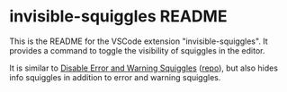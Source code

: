 # invisible-squiggles README

This is the README for the VSCode extension "invisible-squiggles". It provides a command to toggle the visibility of squiggles in the editor.

It is similar to [Disable Error and Warning Squiggles](https://marketplace.visualstudio.com/items?itemName=modan.disable-error-squiggles) ([repo](https://github.com/danMoksh/disable-error-and-warning-squiggles)), but also hides info squiggles in addition to error and warning squiggles.
